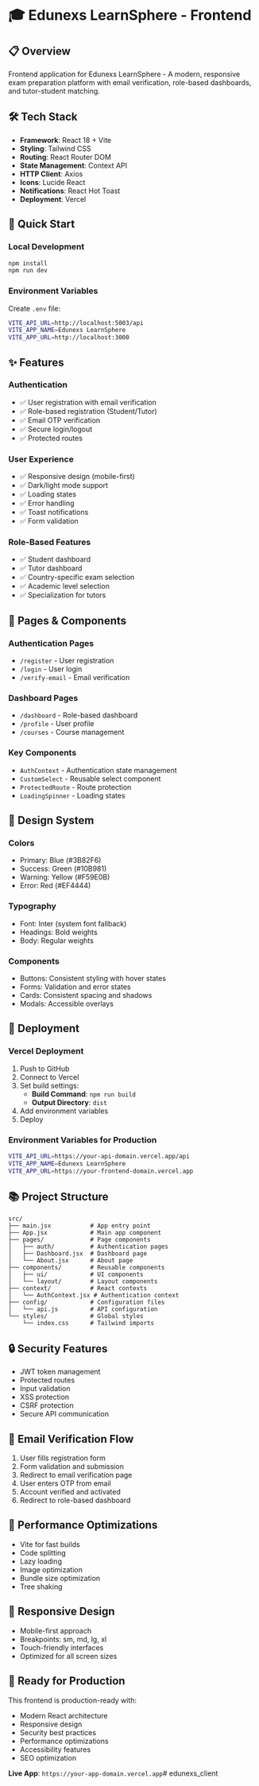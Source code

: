 # 🎓 Edunexs LearnSphere - Frontend

## 📋 **Overview**
Frontend application for Edunexs LearnSphere - A modern, responsive exam preparation platform with email verification, role-based dashboards, and tutor-student matching.

## 🛠 **Tech Stack**
- **Framework**: React 18 + Vite
- **Styling**: Tailwind CSS
- **Routing**: React Router DOM
- **State Management**: Context API
- **HTTP Client**: Axios
- **Icons**: Lucide React
- **Notifications**: React Hot Toast
- **Deployment**: Vercel

## 🚀 **Quick Start**

### **Local Development**
```bash
npm install
npm run dev
```

### **Environment Variables**
Create `.env` file:
```bash
VITE_API_URL=http://localhost:5003/api
VITE_APP_NAME=Edunexs LearnSphere
VITE_APP_URL=http://localhost:3000
```

## ✨ **Features**

### **Authentication**
- ✅ User registration with email verification
- ✅ Role-based registration (Student/Tutor)
- ✅ Email OTP verification
- ✅ Secure login/logout
- ✅ Protected routes

### **User Experience**
- ✅ Responsive design (mobile-first)
- ✅ Dark/light mode support
- ✅ Loading states
- ✅ Error handling
- ✅ Toast notifications
- ✅ Form validation

### **Role-Based Features**
- ✅ Student dashboard
- ✅ Tutor dashboard
- ✅ Country-specific exam selection
- ✅ Academic level selection
- ✅ Specialization for tutors

## 📱 **Pages & Components**

### **Authentication Pages**
- `/register` - User registration
- `/login` - User login
- `/verify-email` - Email verification

### **Dashboard Pages**
- `/dashboard` - Role-based dashboard
- `/profile` - User profile
- `/courses` - Course management

### **Key Components**
- `AuthContext` - Authentication state management
- `CustomSelect` - Reusable select component
- `ProtectedRoute` - Route protection
- `LoadingSpinner` - Loading states

## 🎨 **Design System**

### **Colors**
- Primary: Blue (#3B82F6)
- Success: Green (#10B981)
- Warning: Yellow (#F59E0B)
- Error: Red (#EF4444)

### **Typography**
- Font: Inter (system font fallback)
- Headings: Bold weights
- Body: Regular weights

### **Components**
- Buttons: Consistent styling with hover states
- Forms: Validation and error states
- Cards: Consistent spacing and shadows
- Modals: Accessible overlays

## 🔧 **Deployment**

### **Vercel Deployment**
1. Push to GitHub
2. Connect to Vercel
3. Set build settings:
   - **Build Command**: `npm run build`
   - **Output Directory**: `dist`
4. Add environment variables
5. Deploy

### **Environment Variables for Production**
```bash
VITE_API_URL=https://your-api-domain.vercel.app/api
VITE_APP_NAME=Edunexs LearnSphere
VITE_APP_URL=https://your-frontend-domain.vercel.app
```

## 📚 **Project Structure**
```
src/
├── main.jsx           # App entry point
├── App.jsx            # Main app component
├── pages/             # Page components
│   ├── auth/          # Authentication pages
│   ├── Dashboard.jsx  # Dashboard page
│   └── About.jsx      # About page
├── components/        # Reusable components
│   ├── ui/            # UI components
│   └── layout/        # Layout components
├── context/           # React contexts
│   └── AuthContext.jsx # Authentication context
├── config/            # Configuration files
│   └── api.js         # API configuration
└── styles/            # Global styles
    └── index.css      # Tailwind imports
```

## 🔒 **Security Features**
- JWT token management
- Protected routes
- Input validation
- XSS protection
- CSRF protection
- Secure API communication

## 📧 **Email Verification Flow**
1. User fills registration form
2. Form validation and submission
3. Redirect to email verification page
4. User enters OTP from email
5. Account verified and activated
6. Redirect to role-based dashboard

## 🎯 **Performance Optimizations**
- Vite for fast builds
- Code splitting
- Lazy loading
- Image optimization
- Bundle size optimization
- Tree shaking

## 📱 **Responsive Design**
- Mobile-first approach
- Breakpoints: sm, md, lg, xl
- Touch-friendly interfaces
- Optimized for all screen sizes

## 🎉 **Ready for Production**
This frontend is production-ready with:
- Modern React architecture
- Responsive design
- Security best practices
- Performance optimizations
- Accessibility features
- SEO optimization

**Live App**: `https://your-app-domain.vercel.app`#   e d u n e x s _ c l i e n t  
 